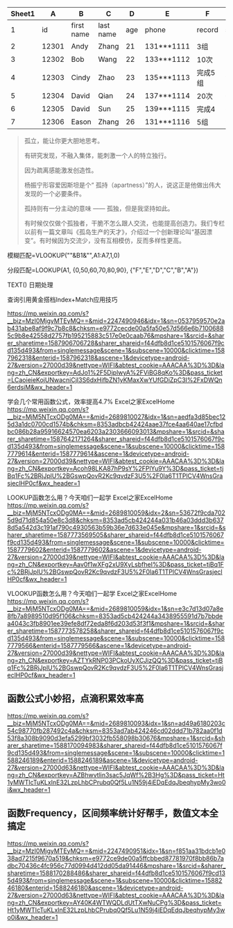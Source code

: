 | Sheet1 | A     | B          | C         | D    | E          | F       | G     |
| ------ | ----- | ---------- | --------- | ---- | ---------- | ------- | ----- |
| 1      | id    | first name | last name | age  | phone      | record  | score |
| 2      | 12301 | Andy       | Zhang     | 21   | 131***1111 | 3组     | 70    |
| 3      | 12302 | Bob        | Wang      | 22   | 133***1112 | 10次    | 55    |
| 4      | 12303 | Cindy      | Zhao      | 23   | 135***1113 | 完成5组 | 91    |
| 5      | 12304 | David      | Qian      | 24   | 137***1114 | 20次    | 60    |
| 6      | 12305 | David      | Sun       | 25   | 139***1115 | 完成4   | 86    |
| 7      | 12306 | Eason      | Zhang     | 26   | 131***1116 | 5组     | 95    |



>孤立，能让你更大胆地思考。
>
>有研究发现，不融入集体，能刺激一个人的特立独行。
>
>因为疏离感能激发创造性。
>
>杨振宁形容爱因斯坦是个“ 孤持（apartness）”的人，说这正是他做出伟大发现的一个必要条件。
>
>孤持则有一分主动的意味 —— 孤独，但是我坚持如此。
>
>有时候仅仅做个孤独者，干脆不怎么跟人交流，也能提高创造力。我们专栏以前有一篇文章叫《孤岛生产的天才》，介绍过一个创新理论叫“基因漂变”。有时候因为交流少，没有互相模仿，反而多样性更高。





模糊匹配=VLOOKUP(""&B1&"",A1:A7,1,0)

分段匹配=LOOKUP(A1, {0,50,60,70,80,90}, {"F","E","D","C","B","A"})





TEXT() 日期处理



查询引用黄金搭档Index+Match应用技巧

https://mp.weixin.qq.com/s?__biz=MzI0MjgyMTEyMQ==&mid=2247490946&idx=1&sn=0537959570e2ab431abe8af9f9c7b8c8&chksm=e9772cecde00a5fa50e57d566e6b71006885c9b8e42558d2757fb195215883c517e0e0caab76&mpshare=1&srcid=&sharer_sharetime=1587906706728&sharer_shareid=f44dfb8d1ce5101576067f9cd135d493&from=singlemessage&scene=1&subscene=10000&clicktime=1587962318&enterid=1587962318&ascene=1&devicetype=android-27&version=27000d39&nettype=WIFI&abtest_cookie=AAACAA%3D%3D&lang=zh_CN&exportkey=AdJo1%2F5DjplwyA%2FViBG8qKo%3D&pass_ticket=LCaoieieKojUNwacniCjI3S6dxHifbZN1yKMaxXwYUfGDiZpC3I%2FxDWQn6erdsiM&wx_header=1



学会几个常用函数公式，效率提高4.7%  Excel之家ExcelHome
https://mp.weixin.qq.com/s?__biz=MjM5NTcxODg0MA==&mid=2689810027&idx=1&sn=aedfa3d85bec125d3a1dc0700cd1574b&chksm=8353adbcb42424aae37fce4aa640ae17cfbdbc086b28a95916624570ea6203a2303666093013&mpshare=1&srcid=&sharer_sharetime=1587642171264&sharer_shareid=f44dfb8d1ce5101576067f9cd135d493&from=singlemessage&scene=1&subscene=10000&clicktime=1587779614&enterid=1587779614&ascene=1&devicetype=android-27&version=27000d39&nettype=WIFI&abtest_cookie=AAACAA%3D%3D&lang=zh_CN&exportkey=Acoh98LKA87hP9sY%2FPlYu9Y%3D&pass_ticket=tjBq1Fc%2BRjJplU%2BGswpQovR2Kc9qvdzF3U5%2F0la6T1TPlCV4WnsGrasjeclHP0cf&wx_header=1



LOOKUP函数怎么用？今天咱们一起学  Excel之家ExcelHome
https://mp.weixin.qq.com/s?__biz=MjM5NTcxODg0MA==&mid=2689810059&idx=2&sn=53672f9cda7025d9d71d854a50e8c3d8&chksm=8353ad5cb424244a031b46a03ddd3b6378d5a542d3c191af790c4930563b59b36e7d633e045e&mpshare=1&srcid=&sharer_sharetime=1587773569505&sharer_shareid=f44dfb8d1ce5101576067f9cd135d493&from=singlemessage&scene=1&subscene=10000&clicktime=1587779602&enterid=1587779602&ascene=1&devicetype=android-27&version=27000d39&nettype=WIFI&abtest_cookie=AAACAA%3D%3D&lang=zh_CN&exportkey=Aav0f1wXFg2xU9XyLsbfheI%3D&pass_ticket=tjBq1Fc%2BRjJplU%2BGswpQovR2Kc9qvdzF3U5%2F0la6T1TPlCV4WnsGrasjeclHP0cf&wx_header=1



VLOOKUP函数怎么用？今天咱们一起学  Excel之家ExcelHome
https://mp.weixin.qq.com/s?__biz=MjM5NTcxODg0MA==&mid=2689810059&idx=1&sn=e3c7d13d07a8e8fb7a8989510d95f106&chksm=8353ad5cb424244a3438955591d7b7bbdea4043c3fb8901ee39efe8df72eda8f6d203d53f3f1&mpshare=1&srcid=&sharer_sharetime=1587773578258&sharer_shareid=f44dfb8d1ce5101576067f9cd135d493&from=singlemessage&scene=1&subscene=10000&clicktime=1587779566&enterid=1587779566&ascene=1&devicetype=android-27&version=27000d39&nettype=WIFI&abtest_cookie=AAACAA%3D%3D&lang=zh_CN&exportkey=AZTYkRNP03PCkoUyXCJizQQ%3D&pass_ticket=tjBq1Fc%2BRjJplU%2BGswpQovR2Kc9qvdzF3U5%2F0la6T1TPlCV4WnsGrasjeclHP0cf&wx_header=1



## 函数公式小妙招，点滴积累效率高

https://mp.weixin.qq.com/s?__biz=MjM5NTcxODg0MA==&mid=2689810093&idx=1&sn=ad49a6180203c54c98770fb287492c4a&chksm=8353ad7ab424246cd02ddd71b782aa0f1d53f8a308b9090d3efa5299bf3032fb558098b30676&mpshare=1&srcid=&sharer_sharetime=1588170094983&sharer_shareid=f44dfb8d1ce5101576067f9cd135d493&from=singlemessage&scene=1&subscene=10000&clicktime=1588246189&enterid=1588246189&ascene=1&devicetype=android-27&version=27000d63&nettype=WIFI&abtest_cookie=AAACAA%3D%3D&lang=zh_CN&exportkey=AZBhwvtlin3sac5JqWf%2B3Hg%3D&pass_ticket=Ht1yMWTIcTuKLxInE32LzpLhbCPrubq0Qf5Lu1N59j4iEDqEdqJbeqhypMy3wo0i&wx_header=1



## 函数Frequency，区间频率统计好帮手，数值文本全搞定

https://mp.weixin.qq.com/s?__biz=MzI0MjgyMTEyMQ==&mid=2247490951&idx=1&sn=f851aa31bdcb1e038ad7215f9670a519&chksm=e9772ce9de00a5ffcbbed87781970f8bb86b7adbc70436c4fc956c77d0994d412dd05da91446&mpshare=1&srcid=&sharer_sharetime=1588170288486&sharer_shareid=f44dfb8d1ce5101576067f9cd135d493&from=singlemessage&scene=1&subscene=10000&clicktime=1588246180&enterid=1588246180&ascene=1&devicetype=android-27&version=27000d63&nettype=WIFI&abtest_cookie=AAACAA%3D%3D&lang=zh_CN&exportkey=AY40K4WTWQDLdUtTXwNuCPg%3D&pass_ticket=Ht1yMWTIcTuKLxInE32LzpLhbCPrubq0Qf5Lu1N59j4iEDqEdqJbeqhypMy3wo0i&wx_header=1